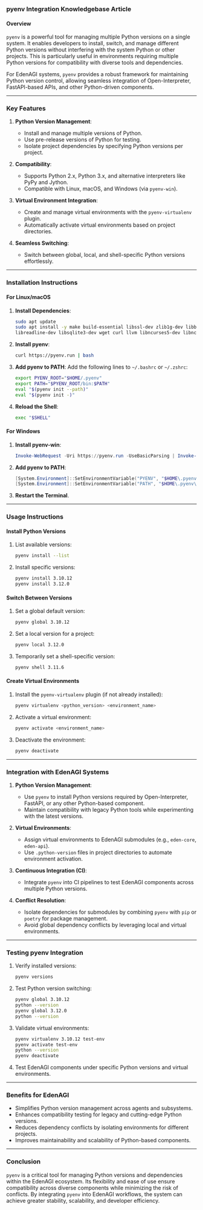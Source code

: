 ### **pyenv Integration Knowledgebase Article**

#### **Overview**

`pyenv` is a powerful tool for managing multiple Python versions on a single system. It enables developers to install, switch, and manage different Python versions without interfering with the system Python or other projects. This is particularly useful in environments requiring multiple Python versions for compatibility with diverse tools and dependencies.

For EdenAGI systems, `pyenv` provides a robust framework for maintaining Python version control, allowing seamless integration of Open-Interpreter, FastAPI-based APIs, and other Python-driven components.

---

### **Key Features**

1. **Python Version Management**:

   - Install and manage multiple versions of Python.
   - Use pre-release versions of Python for testing.
   - Isolate project dependencies by specifying Python versions per project.

2. **Compatibility**:

   - Supports Python 2.x, Python 3.x, and alternative interpreters like PyPy and Jython.
   - Compatible with Linux, macOS, and Windows (via `pyenv-win`).

3. **Virtual Environment Integration**:

   - Create and manage virtual environments with the `pyenv-virtualenv` plugin.
   - Automatically activate virtual environments based on project directories.

4. **Seamless Switching**:
   - Switch between global, local, and shell-specific Python versions effortlessly.

---

### **Installation Instructions**

#### **For Linux/macOS**

1. **Install Dependencies**:

   ```bash
   sudo apt update
   sudo apt install -y make build-essential libssl-dev zlib1g-dev libbz2-dev \
   libreadline-dev libsqlite3-dev wget curl llvm libncurses5-dev libncursesw5-dev xz-utils tk-dev libffi-dev
   ```

2. **Install pyenv**:

   ```bash
   curl https://pyenv.run | bash
   ```

3. **Add pyenv to PATH**:
   Add the following lines to `~/.bashrc` or `~/.zshrc`:

   ```bash
   export PYENV_ROOT="$HOME/.pyenv"
   export PATH="$PYENV_ROOT/bin:$PATH"
   eval "$(pyenv init --path)"
   eval "$(pyenv init -)"
   ```

4. **Reload the Shell**:
   ```bash
   exec "$SHELL"
   ```

#### **For Windows**

1. **Install pyenv-win**:

   ```powershell
   Invoke-WebRequest -Uri https://pyenv.run -UseBasicParsing | Invoke-Expression
   ```

2. **Add pyenv to PATH**:

   ```powershell
   [System.Environment]::SetEnvironmentVariable("PYENV", "$HOME\.pyenv", "User")
   [System.Environment]::SetEnvironmentVariable("PATH", "$HOME\.pyenv\bin;$HOME\.pyenv\shims;$env:PATH", "User")
   ```

3. **Restart the Terminal**.

---

### **Usage Instructions**

#### **Install Python Versions**

1. List available versions:
   ```bash
   pyenv install --list
   ```
2. Install specific versions:
   ```bash
   pyenv install 3.10.12
   pyenv install 3.12.0
   ```

#### **Switch Between Versions**

1. Set a global default version:
   ```bash
   pyenv global 3.10.12
   ```
2. Set a local version for a project:
   ```bash
   pyenv local 3.12.0
   ```
3. Temporarily set a shell-specific version:
   ```bash
   pyenv shell 3.11.6
   ```

#### **Create Virtual Environments**

1. Install the `pyenv-virtualenv` plugin (if not already installed):
   ```bash
   pyenv virtualenv <python_version> <environment_name>
   ```
2. Activate a virtual environment:
   ```bash
   pyenv activate <environment_name>
   ```
3. Deactivate the environment:
   ```bash
   pyenv deactivate
   ```

---

### **Integration with EdenAGI Systems**

1. **Python Version Management**:

   - Use `pyenv` to install Python versions required by Open-Interpreter, FastAPI, or any other Python-based component.
   - Maintain compatibility with legacy Python tools while experimenting with the latest versions.

2. **Virtual Environments**:

   - Assign virtual environments to EdenAGI submodules (e.g., `eden-core`, `eden-api`).
   - Use `.python-version` files in project directories to automate environment activation.

3. **Continuous Integration (CI)**:

   - Integrate `pyenv` into CI pipelines to test EdenAGI components across multiple Python versions.

4. **Conflict Resolution**:
   - Isolate dependencies for submodules by combining `pyenv` with `pip` or `poetry` for package management.
   - Avoid global dependency conflicts by leveraging local and virtual environments.

---

### **Testing pyenv Integration**

1. Verify installed versions:
   ```bash
   pyenv versions
   ```
2. Test Python version switching:
   ```bash
   pyenv global 3.10.12
   python --version
   pyenv global 3.12.0
   python --version
   ```
3. Validate virtual environments:
   ```bash
   pyenv virtualenv 3.10.12 test-env
   pyenv activate test-env
   python --version
   pyenv deactivate
   ```
4. Test EdenAGI components under specific Python versions and virtual environments.

---

### **Benefits for EdenAGI**

- Simplifies Python version management across agents and subsystems.
- Enhances compatibility testing for legacy and cutting-edge Python versions.
- Reduces dependency conflicts by isolating environments for different projects.
- Improves maintainability and scalability of Python-based components.

---

### **Conclusion**

`pyenv` is a critical tool for managing Python versions and dependencies within the EdenAGI ecosystem. Its flexibility and ease of use ensure compatibility across diverse components while minimizing the risk of conflicts. By integrating `pyenv` into EdenAGI workflows, the system can achieve greater stability, scalability, and developer efficiency.

